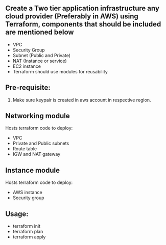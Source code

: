 ## Create a Two tier application infrastructure any cloud provider (Preferably in AWS) using Terraform, components that should be included are mentioned below
- VPC 
- Security Group
- Subnet (Public and Private)
- NAT (Instance or service)
- EC2 instance 
- Terraform should use modules for reusability


## Pre-requisite:
1. Make sure keypair is created in aws account in respective region.

## Networking module
Hosts terraform code to deploy:
- VPC 
- Private and Public subnets
- Route table
- IGW and NAT gateway

## Instance module
Hosts terraform code to deploy:
- AWS instance
- Security group
## Usage:
- terraform init
- terraform plan
- terraform apply
